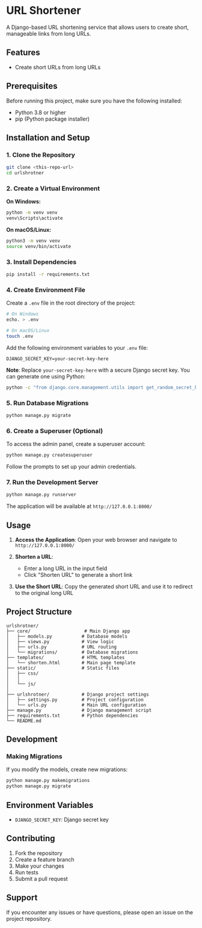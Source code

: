 # URL Shortener

A Django-based URL shortening service that allows users to create short, manageable links from long URLs.

## Features

- Create short URLs from long URLs

## Prerequisites

Before running this project, make sure you have the following installed:

- Python 3.8 or higher
- pip (Python package installer)

## Installation and Setup

### 1. Clone the Repository

```bash
git clone <this-repo-url>
cd urlshrotner
```

### 2. Create a Virtual Environment

**On Windows:**
```bash
python -m venv venv
venv\Scripts\activate
```

**On macOS/Linux:**
```bash
python3 -m venv venv
source venv/bin/activate
```

### 3. Install Dependencies

```bash
pip install -r requirements.txt
```

### 4. Create Environment File

Create a `.env` file in the root directory of the project:

```bash
# On Windows
echo. > .env

# On macOS/Linux
touch .env
```

Add the following environment variables to your `.env` file:

```env
DJANGO_SECRET_KEY=your-secret-key-here

```

**Note**: Replace `your-secret-key-here` with a secure Django secret key. You can generate one using Python:

```bash
python -c "from django.core.management.utils import get_random_secret_key; print(get_random_secret_key())"
```

### 5. Run Database Migrations

```bash
python manage.py migrate
```

### 6. Create a Superuser (Optional)

To access the admin panel, create a superuser account:

```bash
python manage.py createsuperuser
```

Follow the prompts to set up your admin credentials.

### 7. Run the Development Server

```bash
python manage.py runserver
```

The application will be available at `http://127.0.0.1:8000/`

## Usage

1. **Access the Application**: Open your web browser and navigate to `http://127.0.0.1:8000/`

2. **Shorten a URL**: 
   - Enter a long URL in the input field
   - Click "Shorten URL" to generate a short link

3. **Use the Short URL**: Copy the generated short URL and use it to redirect to the original long URL



## Project Structure

```
urlshrotner/
├── core/                    # Main Django app
│   ├── models.py           # Database models
│   ├── views.py            # View logic
│   ├── urls.py             # URL routing
│   └── migrations/         # Database migrations
├── templates/              # HTML templates
│   └── shorten.html        # Main page template
├── static/                 # Static files
│   ├── css/
│   │   
│   └── js/
│       
├── urlshrotner/            # Django project settings
│   ├── settings.py         # Project configuration
│   └── urls.py             # Main URL configuration
├── manage.py               # Django management script
├── requirements.txt        # Python dependencies
└── README.md              
```

## Development



### Making Migrations

If you modify the models, create new migrations:

```bash
python manage.py makemigrations
python manage.py migrate
```



## Environment Variables


- `DJANGO_SECRET_KEY`: Django secret key


## Contributing

1. Fork the repository
2. Create a feature branch
3. Make your changes
4. Run tests
5. Submit a pull request



## Support

If you encounter any issues or have questions, please open an issue on the project repository. 
